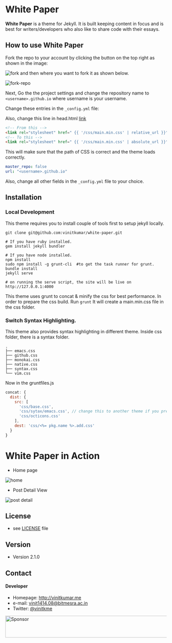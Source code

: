 # White Paper

**White Paper** is a theme for Jekyll. It is built keeping content in focus and is best for writers/developers who also like to share code with their essays.

## How to use White Paper

Fork the repo to your account by clicking the button on the top right as shown in the image:

![fork](https://cldup.com/vOF0oaUkh5-3000x3000.png) and then where you want to fork it as shown below.

![fork-repo](https://cldup.com/QMGPJDlayN-3000x3000.png)

Next, Go the the project settings and change the repository name to `<username>.github.io` where username is your username.

Change these entries in the `_config.yml` file:

Also, change this line in head.html [link](https://github.com/vinitkumar/white-paper/blob/9ad021a8f94c6240351bd57eda301b5f207e554e/_includes/head.html#L28)

```html
<!-- From this -->
<link rel="stylesheet" href=" {{ '/css/main.min.css' | relative_url }}" type="text/css" />
<!-- To this -->
<link rel="stylesheet" href=" {{ '/css/main.min.css' | absolute_url }}" type="text/css" />

```
This will make sure that the path of CSS is correct and the theme loads correctly.

```yml
master_repo: false
url: "<username>.github.io"
```
Also, change all other fields in the `_config.yml` file to your choice.

## Installation

### Local Development

This theme requires you to install couple of tools first to setup jekyll locally.

```$
git clone git@github.com:vinitkumar/white-paper.git

# If you have ruby installed.
gem install jekyll bundler

# If you have node installed.
npm install
sudo npm install -g grunt-cli  #to get the task runner for grunt.
bundle install
jekyll serve

# on running the serve script, the site will be live on 
http://127.0.0.1:4000
```
This theme uses grunt to concat & minify the css for best performance. In order to prepare the css build. Run `grunt`
It will create a main.min.css file in the css folder.

### Switch Syntax Highlighting.

This theme also provides syntax highlighting in different theme. Inside css folder, there is a syntax folder.

```$
.
├── emacs.css
├── github.css
├── monokai.css
├── native.css
├── syntax.css
└── vim.css

```

Now in the gruntfiles.js

```js
concat: {
  dist: {
    src: [
      'css/base.css',
      'css/sytax/emacs.css', // change this to another theme if you prefer, like vim.css and run grunt
      'css/octicons.css'
    ],
    dest: 'css/<%= pkg.name %>.add.css'
  }
}
```

# White Paper in Action

- Home page

![home](https://cldup.com/Ml53I1dCm4-3000x3000.png)


- Post Detail View

![post detail](https://cldup.com/T9R_1bU8BM-3000x3000.png)

## License 
* see [LICENSE](https://github.com/vinitkumar/white-paper/blob/gh-pages/LICENSE) file

## Version 
* Version 2.1.0

## Contact
#### Developer
* Homepage: http://vinitkumar.me
* e-mail: vinit1414.08@bitmesra.ac.in
* Twitter: [@vinitkme](https://twitter.com/vinitkme "vinitkme on twitter")

<a target='_blank' rel='nofollow' href='https://app.codesponsor.io/link/uyhQ2YHmpDTZbNRraFXJEvTa/vinitkumar/white-paper'>  <img alt='Sponsor' width='888' height='68' src='https://app.codesponsor.io/embed/uyhQ2YHmpDTZbNRraFXJEvTa/vinitkumar/white-paper.svg' /></a>
